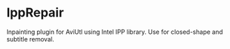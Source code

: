 # IppRepair
Inpainting plugin for AviUtl using Intel IPP library. Use for closed-shape and subtitle removal.
